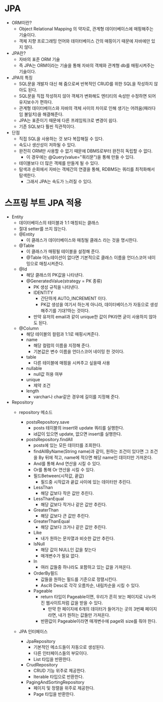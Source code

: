 # JPA
- ORM이란?
    - Object Relational Mapping 의 약자로, 관계형 데이터베이스에 매핑해주는 기술이다.
    - 객체 지향 프로그래밍 언어와 데이터베이스 간의 매핑이기 때문에 자바에만 있지 않다.
- JPA란?
    - 자바의 표준 ORM 기술
    - 즉 JPA는 ORM이라는 기술을 통해 자바의 객체와 관계형 db를 매핑시켜주는 기술이다.
- JPA의 특징
    - SQL문을 개발자 대신 해 줌으로써 반복적인 CRUD를 위한 SQL을 작성하지 않아도 된다.
    - SQL문을 직접 작성하지 않아 객체가 변화해도 엔티티의 속성만 수정하면 되어 유지보수가 편하다.
    - 관계형 데이터베이스와 자바의 객체 사이의 차이로 인해 생기는 어려움(패러다임 불일치)을 해결해준다.
    - JPA는 표준이기 때문에 다른 프레임워크로 변경이 쉽다.
    - 기존 SQL보다 훨씬 직관적이다.
- 단점
    - 직접 SQL을 사용하는 것 보다 복잡해질 수 있다.
    - 속도나 생산성이 저하될 수 있다.
    - 완전히 ORM만 사용할 수 없기 때문에 DBMS로부터 완전히 독립할 수 없다.
        - 이 경우에는 @Query(value="쿼리문")을 통해 만들 수 있다.
    - 테이블보다 더 많은 객체를 만들게 될 수 있다.
    - 탐색과 순회에서 자바는 객체간의 연결을 통해, RDBMS는 쿼리를 최적화해서 탐색한다.
        - 그래서 JPA는 속도가 느려질 수 있다.
# 스프링 부트 JPA 적용
- Entity
    - 데이터베이스의 테이블과 1:1 매칭되는 클래스
    - 절대 setter를 쓰지 않는다.
    - @Entity
        - 이 클래스가 데이터베이스와 매칭될 클래스 라는 것을 명시한다.
    - @Table
        - 이 클래스가 매핑될 테이블을 설정해 준다.
        - @Table 어노테이션이 없다면 기본적으로 클래스 이름을 언더스코어 네이밍으로 매칭시켜준다.
    - @Id
        - 해당 클래스의 PK값을 나타낸다.
        - @GeneratedValue(strategy = PK 종류)
            - PK 생성 규칙을 나타낸다.
            - IDENTITY
                - 간단하게 AUTO_INCREMENT 이다.
                - PK값 생성을 여기서 하는게 아니라, 데이터베이스가 자동으로 생성해주기를 기대?하는 것이다.
            - 만약 유저의 email과 같이 unique한 값이 PK라면 굳이 사용하지 않아도 된다.
    - @Column
        - 해당 테이블의 컬럼과 1:1로 매핑시켜준다.
        - name
            - 해당 컬럼의 이름을 지정해 준다.
            - 기본값은 변수 이름을 언더스코어 네이밍 한 것이다.
        - table
            - 다른 테이블에 매핑을 시켜주고 싶을때 사용
        - nullable
            - null값 허용 여부
        - unique
            - 제약 조건
        - length
            - varchar나 char같은 경우에 길이를 지정해 준다.
- Repository
    - repository 메소드
        - postsRepository.save
            - posts 테이블의 insert와 update 쿼리를 실행한다.
            - id값이 있으면 update, 없으면 insert를 실행한다.
        - postsRepository.findAll
            - posts에 있는 모든 데이터를 조회한다.
            - findAllByName(String name)과 같이, 원하는 조건이 있다면 그 조건을 By 뒤에 적고, name에 적으면 해당 name인 데이터만 가져온다.
            - And를 통해 And 연산을 시킬 수 있다.
            - Or를 통해 Or 연산을 시킬 수 있다.
            - 필드Between(시작값, 끝값)
                - 필드중 시작값과 끝값 사이에 있는 데이터만 추린다.
            - LessThan
                - 해당 값보다 작은 값만 추린다.
            - LessThanEqual
                - 해당 값보다 작거나 같은 값만 추린다.
            - GreaterThan
                - 해당 값보다 큰 값만 추린다.
            - GreaterThanEqual
                - 해당 값보다 크거나 같은 값만 추린다.
            - Like
                - 내가 원하는 문자열과 비슷한 값만 추린다.
            - IsNull
                - 해당 값이 NULL인 값을 찾는다
                - 매개변수가 필요 없다.
            - In
                - 여러 값들중 하나라도 포함하고 있는 값을 가져온다.
            - OrderBy필드
                - 값들을 원하는 필드를 기준으로 정렬시킨다.
                - Asc와 Desc로 각각 오름차순, 내림차순을 시킬 수 있다.
            - Pageable
                - return 타입이 Pageable이면, 우리가 흔히 보는 페이지로 나누어진 웹사이트처럼 값을 받을 수 있다.
                    - 만약 한 페이지에 6개의 데이터가 들어가는 곳의 3번째 페이지라면, 내가 원하는 값들만 가져온다.
                - 반환값이 Pageable이라면 매개변수에 page와 size를 줘야 한다.
                
    - JPA 인터페이스
        - JpaRepository
            - 기본적인 메소드들이 자동으로 생성된다.
            - 다른 인터페이스들의 부모이다.
            - List 타입을 반환한다.
        - CrudRepository
            - CRUD 기능 위주로 제공한다.
            - Iterable 타입으로 반환한다.
        - PagingAndSortingRepository
            - 페이지 및 정렬을 위주로 제공한다.
            - Page 타입을 반환한다.